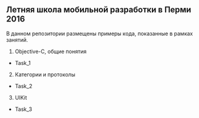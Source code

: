 ## Летняя школа мобильной разработки в Перми 2016  

В данном репозитории размещены примеры кода, показанные в рамках занятий.

1. Objective-C, общие понятия
  * Task_1
2. Категории и протоколы
  * Task_2
3. UIKit
  * Task_3
